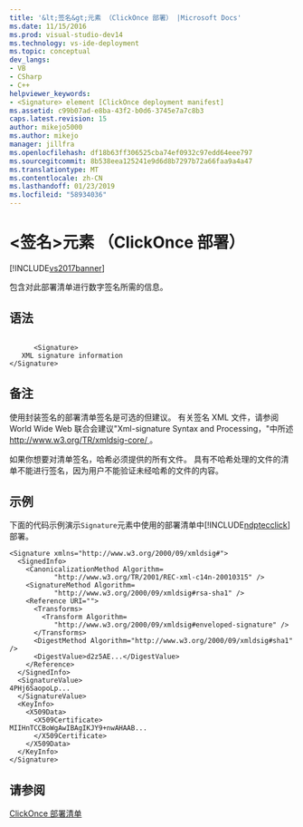 ```yaml
---
title: '&lt;签名&gt;元素 （ClickOnce 部署） |Microsoft Docs'
ms.date: 11/15/2016
ms.prod: visual-studio-dev14
ms.technology: vs-ide-deployment
ms.topic: conceptual
dev_langs:
- VB
- CSharp
- C++
helpviewer_keywords:
- <Signature> element [ClickOnce deployment manifest]
ms.assetid: c99b07ad-e8ba-43f2-b0d6-3745e7a7c8b3
caps.latest.revision: 15
author: mikejo5000
ms.author: mikejo
manager: jillfra
ms.openlocfilehash: df18b63ff306525cba74ef0932c97edd64eee797
ms.sourcegitcommit: 8b538eea125241e9d6d8b7297b72a66faa9a4a47
ms.translationtype: MT
ms.contentlocale: zh-CN
ms.lasthandoff: 01/23/2019
ms.locfileid: "58934036"
---
```

# <a name="ltsignaturegt-element-clickonce-deployment"></a>&lt;签名&gt;元素 （ClickOnce 部署）
[!INCLUDE[vs2017banner](../includes/vs2017banner.md)]

包含对此部署清单进行数字签名所需的信息。  
  
## <a name="syntax"></a>语法  
  
```  
  
      <Signature>   
   XML signature information   
</Signature>  
```  
  
## <a name="remarks"></a>备注  
 使用封装签名的部署清单签名是可选的但建议。 有关签名 XML 文件，请参阅 World Wide Web 联合会建议"Xml-signature Syntax and Processing，"中所述[ http://www.w3.org/TR/xmldsig-core/ ](http://www.w3.org/TR/xmldsig-core/)。  
  
 如果你想要对清单签名，哈希必须提供的所有文件。 具有不哈希处理的文件的清单不能进行签名，因为用户不能验证未经哈希的文件的内容。  
  
## <a name="example"></a>示例  
 下面的代码示例演示`Signature`元素中使用的部署清单中[!INCLUDE[ndptecclick](../includes/ndptecclick-md.md)]部署。  
  
```  
<Signature xmlns="http://www.w3.org/2000/09/xmldsig#">  
  <SignedInfo>  
    <CanonicalizationMethod Algorithm=  
           "http://www.w3.org/TR/2001/REC-xml-c14n-20010315" />  
    <SignatureMethod Algorithm=  
           "http://www.w3.org/2000/09/xmldsig#rsa-sha1" />  
    <Reference URI="">  
      <Transforms>  
        <Transform Algorithm=  
           "http://www.w3.org/2000/09/xmldsig#enveloped-signature" />  
      </Transforms>  
      <DigestMethod Algorithm="http://www.w3.org/2000/09/xmldsig#sha1" />  
      <DigestValue>d2z5AE...</DigestValue>  
    </Reference>  
  </SignedInfo>  
  <SignatureValue>  
4PHj6SaopoLp...  
  </SignatureValue>  
  <KeyInfo>  
    <X509Data>  
      <X509Certificate>  
MIIHnTCCBoWgAwIBAgIKJY9+nwAHAAB...  
      </X509Certificate>  
    </X509Data>  
  </KeyInfo>  
</Signature>  
```  
  
## <a name="see-also"></a>请参阅  
 [ClickOnce 部署清单](../deployment/clickonce-deployment-manifest.md)
